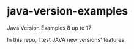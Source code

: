 # java-version-examples
Java Version Examples 8 up to 17

In this repo, I test JAVA new versions' features.
